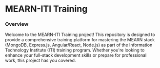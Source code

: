 <h1>MEARN-ITI Training</h1>
<h3>Overview</h3>
Welcome to the MEARN-ITI Training project! This repository is designed to provide a comprehensive training platform for mastering the MEARN stack (MongoDB, Express.js, Angular/React, Node.js) as part of the Information Technology Institute (ITI) training program. Whether you're looking to enhance your full-stack development skills or prepare for professional work, this project has you covered.